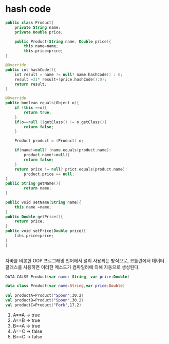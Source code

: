 # hash code

```kotlin
public class Product{
	private String name;
	private Double price;

	public Product(String name, Double price){
		this.name=name;
		this.price=price;
}

@Override
public int hashCode(){
	int result = name != null? name.hashCode() : 0;
	result =31* result+(price.hashCode():0);
	return result;
}

@Override
public boolean equals(Object o){
	if (this ==o){
		return true;
	}
	if(o==null ||getClass() != o.getClass(){
		return false;
	}

	Product product = (Product) o;

	if(name!=null? !name.equals(product.name):
		product.name!=null){
		return false;
	}
	return price != null? prict.equals(product.name):
		product.price == null;
}
public String getName(){
		return name;
}

public void setName(String name){
	this.name =name;
}
public Double getPrice(){
	return price;
}
public void setPrice(Double price){
	tihs.price=price;
}
}
	
```

자바를 비롯한 OOP 프로그래밍 언어에서 널리 사용되는 방식으로, 코틀린에서 데이터 클래스를 사용하면 이러한 메소드가 컴파일러에 의해 자동으로 생성된다.

```kotlin
DATA CALSS Product(var name: String, var price:Double)
```

```kotlin
data class Product(var name:String,var price:Double)
	
val productA=Product("Spoon",30.2)
val productB=Product("Spoon",30.2)
val productC=Product("Fork",17.2)
```

1. A==A  → true
2. A==B → true
3. B==A → true
4. A==C → false
5. B==C → false